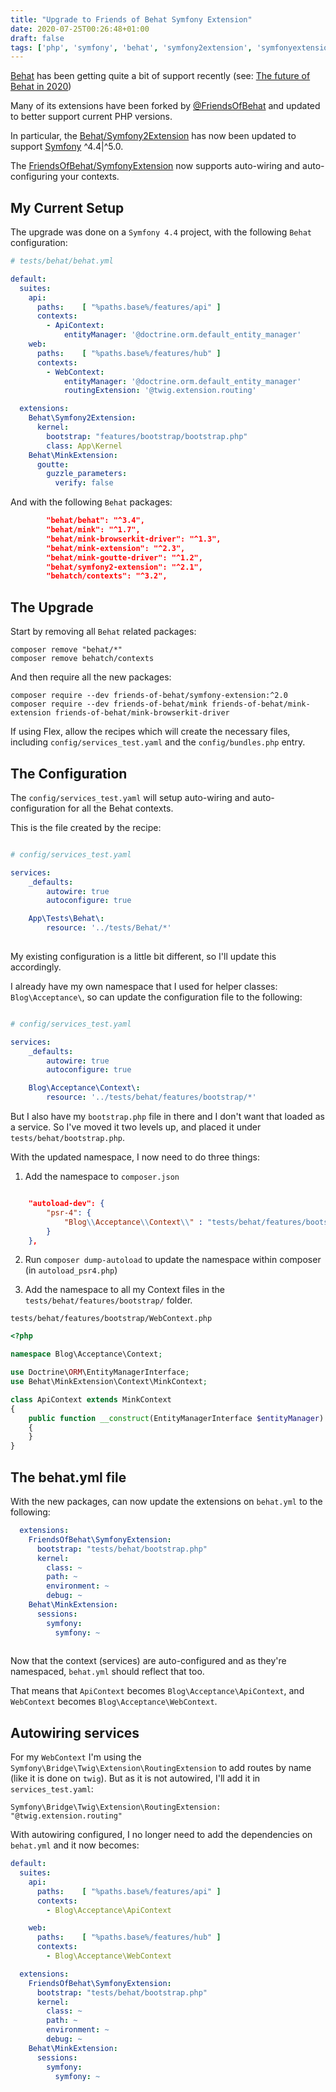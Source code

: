 ```yaml
---
title: "Upgrade to Friends of Behat Symfony Extension"
date: 2020-07-25T00:26:48+01:00
draft: false
tags: ['php', 'symfony', 'behat', 'symfony2extension', 'symfonyextension', 'friendsofphp']
---
```



[Behat](https://docs.behat.org/en/latest/) has been getting quite a bit of support recently (see: [The future of Behat in 2020](https://github.com/Behat/Behat/issues/1296))

Many of its extensions have been forked by [@FriendsOfBehat](https://github.com/FriendsOfBehat) and updated to better support current PHP versions.

In particular, the [Behat/Symfony2Extension](https://github.com/Behat/Symfony2Extension) has now been updated to support [Symfony](https://symfony.com/releases) ^4.4|^5.0.

The [FriendsOfBehat/SymfonyExtension](https://github.com/FriendsOfBehat/SymfonyExtension) now supports auto-wiring and auto-configuring your contexts.

<!--more-->

## My Current Setup

The upgrade was done on a `Symfony 4.4` project, with the following `Behat` configuration:

```yml
# tests/behat/behat.yml

default:
  suites:
    api:
      paths:    [ "%paths.base%/features/api" ]
      contexts:
        - ApiContext:
            entityManager: '@doctrine.orm.default_entity_manager'
    web:
      paths:    [ "%paths.base%/features/hub" ]
      contexts:
        - WebContext:
            entityManager: '@doctrine.orm.default_entity_manager'
            routingExtension: '@twig.extension.routing'

  extensions:
    Behat\Symfony2Extension:
      kernel:
        bootstrap: "features/bootstrap/bootstrap.php"
        class: App\Kernel
    Behat\MinkExtension:
      goutte:
        guzzle_parameters:
          verify: false
```

And with the following `Behat` packages:

```json
        "behat/behat": "^3.4",
        "behat/mink": "^1.7",
        "behat/mink-browserkit-driver": "^1.3",
        "behat/mink-extension": "^2.3",
        "behat/mink-goutte-driver": "^1.2",
        "behat/symfony2-extension": "^2.1",
        "behatch/contexts": "^3.2",

```


## The Upgrade

Start by removing all `Behat` related packages:

```
composer remove "behat/*"
composer remove behatch/contexts
```

And then require all the new packages:


```
composer require --dev friends-of-behat/symfony-extension:^2.0
composer require --dev friends-of-behat/mink friends-of-behat/mink-extension friends-of-behat/mink-browserkit-driver
```

If using Flex, allow the recipes which will create the necessary files, including `config/services_test.yaml` and the `config/bundles.php` entry.


## The Configuration

The `config/services_test.yaml` will setup auto-wiring and auto-configuration for all the Behat contexts.

This is the file created by the recipe:

```yml

# config/services_test.yaml

services:
    _defaults:
        autowire: true
        autoconfigure: true

    App\Tests\Behat\:
        resource: '../tests/Behat/*'
        
```

My existing configuration is a little bit different, so I'll update this accordingly.

I already have my own namespace that I used for helper classes: `Blog\Acceptance\`, so can update the configuration file to the following:

```yml

# config/services_test.yaml

services:
    _defaults:
        autowire: true
        autoconfigure: true

    Blog\Acceptance\Context\:
        resource: '../tests/behat/features/bootstrap/*'

```

But I also have my `bootstrap.php` file in there and I don't want that loaded as a service. So I've moved it two levels up, and placed it under `tests/behat/bootstrap.php`.

With the updated namespace, I now need to do three things:

1. Add the namespace to `composer.json`


```json

    "autoload-dev": {
        "psr-4": {
            "Blog\\Acceptance\\Context\\" : "tests/behat/features/bootstrap"
        }
    },

```

2. Run `composer dump-autoload` to update the namespace within composer (in `autoload_psr4.php`)


3. Add the namespace to all my Context files in the `tests/behat/features/bootstrap/` folder.


`tests/behat/features/bootstrap/WebContext.php`

```php
<?php

namespace Blog\Acceptance\Context;

use Doctrine\ORM\EntityManagerInterface;
use Behat\MinkExtension\Context\MinkContext;

class ApiContext extends MinkContext
{
    public function __construct(EntityManagerInterface $entityManager)
    {
    }
}
```


## The behat.yml file

With the new packages, can now update the extensions on `behat.yml` to the following:

```yml
  extensions:
    FriendsOfBehat\SymfonyExtension:
      bootstrap: "tests/behat/bootstrap.php"
      kernel:
        class: ~
        path: ~
        environment: ~
        debug: ~
    Behat\MinkExtension:
      sessions:
        symfony:
          symfony: ~
          
```

Now that the context (services) are auto-configured and as they're namespaced, `behat.yml` should reflect that too.

That means that `ApiContext` becomes `Blog\Acceptance\ApiContext`, and `WebContext` becomes `Blog\Acceptance\WebContext`.


## Autowiring services

For my `WebContext` I'm using the `Symfony\Bridge\Twig\Extension\RoutingExtension` to add routes by name (like it is done on `twig`). But as it is not autowired, I'll add it in `services_test.yaml`:

```
Symfony\Bridge\Twig\Extension\RoutingExtension: "@twig.extension.routing"
```

With autowiring configured, I no longer need to add the dependencies on `behat.yml` and it now becomes:

```yml
default:
  suites:
    api:
      paths:    [ "%paths.base%/features/api" ]
      contexts:
        - Blog\Acceptance\ApiContext

    web:
      paths:    [ "%paths.base%/features/hub" ]
      contexts:
        - Blog\Acceptance\WebContext

  extensions:
    FriendsOfBehat\SymfonyExtension:
      bootstrap: "tests/behat/bootstrap.php"
      kernel:
        class: ~
        path: ~
        environment: ~
        debug: ~
    Behat\MinkExtension:
      sessions:
        symfony:
          symfony: ~

```

